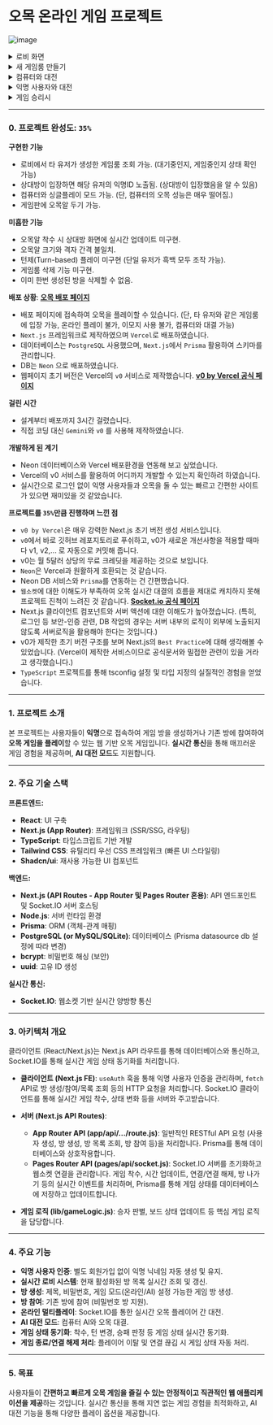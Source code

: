 # 오목 온라인 게임 프로젝트
![image](https://github.com/user-attachments/assets/40247e2c-db82-4f36-99cf-311b0f501f8f)
<details>
<summary>로비 화면</summary>

![image](https://github.com/user-attachments/assets/f41119b8-e172-4364-8e3d-b05410767d52)

</details>
<details>
<summary>새 게임룸 만들기</summary>
   
![image](https://github.com/user-attachments/assets/e52c8f8b-181a-43e8-b7e0-301a565c62ef)

</details>
<details>
<summary>컴퓨터와 대전</summary>
![image](https://github.com/user-attachments/assets/48ec5a7d-38d6-493f-beb2-a08f8b9a0993)
</details>
<details>
<summary>익명 사용자와 대전</summary>
![image](https://github.com/user-attachments/assets/519e3eb3-3495-4fd9-a46a-0b00942f91a9)
</details>
<details>
<summary>게임 승리시</summary>
![image](https://github.com/user-attachments/assets/d52489d2-94b4-4470-926a-6b4b4a0528bc)
</details>

---

### 0. 프로젝트 완성도: `35%`

**구현한 기능**
- 로비에서 타 유저가 생성한 게임룸 조회 가능. (대기중인지, 게임중인지 상태 확인 가능)
- 상대방이 입장하면 해당 유저의 익명ID 노출됨. (상대방이 입장했음을 알 수 있음)
- 컴퓨터와 싱글플레이 모드 가능. (단, 컴퓨터의 오목 성능은 매우 떨어짐.)
- 게임판에 오목알 두기 가능.

**미흡한 기능**
- 오목알 착수 시 상대방 화면에 실시간 업데이트 미구현.
- 오목알 크기와 격자 간격 불일치.
- 턴제(Turn-based) 플레이 미구현 (단일 유저가 흑백 모두 조작 가능).
- 게임룸 삭제 기능 미구현.
- 이미 한번 생성된 방을 삭제할 수 없음.

**배포 상황**: [**오목 배포 페이지**](https://v0-omok-game.vercel.app)
- 배포 페이지에 접속하여 오목을 플레이할 수 있습니다. (단, 타 유저와 같은 게임룸에 입장 가능, 온라인 플레이 불가, 이모지 사용 불가, 컴퓨터와 대결 가능)
- `Next.js` 프레임워크로 제작하였으며 `Vercel`로 배포하였습니다.
- 데이터베이스는 `PostgreSQL` 사용했으며, `Next.js`에서 `Prisma` 활용하여 스키마를 관리합니다.
- DB는 `Neon` 으로 배포하였습니다.
- 웹페이지 초기 버전은 Vercel의 `v0` 서비스로 제작했습니다. [**v0 by Vercel 공식 페이지**](https://v0.dev/)

**걸린 시간**
- 설계부터 배포까지 3시간 걸렸습니다.
- 직접 코딩 대신 `Gemini`와 `v0` 를 사용해 제작하였습니다.

**개발하게 된 계기**
- Neon 데이터베이스와 Vercel 배포환경을 연동해 보고 싶었습니다.
- Vercel의 v0 서비스를 활용하여 어디까지 개발할 수 있는지 확인하려 하였습니다.
- 실시간으로 로그인 없이 익명 사용자들과 오목을 둘 수 있는 빠르고 간편한 사이트가 있으면 재미있을 것 같았습니다.

**프로젝트를 `35%`만큼 진행하며 느낀 점**
- `v0 by Vercel`은 매우 강력한 Next.js 초기 버전 생성 서비스입니다.
- `v0`에서 바로 깃허브 레포지토리로 푸쉬하고, v0가 새로운 개선사항을 적용할 때마다 v1, v2,... 로 자동으로 커밋해 줍니다.
- v0는 월 5달러 상당의 무료 크레딧을 제공하는 것으로 보입니다.
- `Neon`은 Vercel과 원활하게 호환되는 것 같습니다.
- Neon DB 서비스와 `Prisma`를 연동하는 건 간편했습니다.
- `웹소켓`에 대한 이해도가 부족하여 오목 실시간 대결의 흐름을 제대로 캐치하지 못해 프로젝트 진척이 느려진 것 같습니다. [**Socket.io 공식 페이지**](https://socket.io/)
- Next.js 클라이언트 컴포넌트와 서버 액션에 대한 이해도가 높아졌습니다. (특히, 로그인 등 보안-인증 관련, DB 작업의 경우는 서버 내부의 로직이 외부에 노출되지 않도록 서버로직을 활용해야 한다는 것입니다.)
- v0가 제작한 초기 버전 구조를 보며 Next.js의 `Best Practice`에 대해 생각해볼 수 있었습니다. (Vercel이 제작한 서비스이므로 공식문서와 밀접한 관련이 있을 거라고 생각했습니다.)
- `TypeScript` 프로젝트를 통해 tsconfig 설정 및 타입 지정의 실질적인 경험을 얻었습니다.

---

### 1. 프로젝트 소개

본 프로젝트는 사용자들이 **익명**으로 접속하여 게임 방을 생성하거나 기존 방에 참여하여 **오목 게임을 플레이**할 수 있는 웹 기반 오목 게임입니다. **실시간 통신**을 통해 매끄러운 게임 경험을 제공하며, **AI 대전 모드**도 지원합니다.

---

### 2. 주요 기술 스택

**프론트엔드:**
* **React**: UI 구축
* **Next.js (App Router)**: 프레임워크 (SSR/SSG, 라우팅)
* **TypeScript**: 타입스크립트 기반 개발
* **Tailwind CSS**: 유틸리티 우선 CSS 프레임워크 (빠른 UI 스타일링)
* **Shadcn/ui**: 재사용 가능한 UI 컴포넌트

**백엔드:**
* **Next.js (API Routes - App Router 및 Pages Router 혼용)**: API 엔드포인트 및 Socket.IO 서버 호스팅
* **Node.js**: 서버 런타임 환경
* **Prisma**: ORM (객체-관계 매핑)
* **PostgreSQL (or MySQL/SQLite)**: 데이터베이스 (Prisma datasource db 설정에 따라 변경)
* **bcrypt**: 비밀번호 해싱 (보안)
* **uuid**: 고유 ID 생성

**실시간 통신:**
* **Socket.IO**: 웹소켓 기반 실시간 양방향 통신

---

### 3. 아키텍처 개요

클라이언트 (React/Next.js)는 Next.js API 라우트를 통해 데이터베이스와 통신하고, Socket.IO를 통해 실시간 게임 상태 동기화를 처리합니다.

* **클라이언트 (Next.js FE)**: `useAuth` 훅을 통해 익명 사용자 인증을 관리하며, `fetch` API로 방 생성/참여/목록 조회 등의 HTTP 요청을 처리합니다. Socket.IO 클라이언트를 통해 실시간 게임 착수, 상태 변화 등을 서버와 주고받습니다.

* **서버 (Next.js API Routes)**:
    * **App Router API (app/api/.../route.js)**: 일반적인 RESTful API 요청 (사용자 생성, 방 생성, 방 목록 조회, 방 참여 등)을 처리합니다. Prisma를 통해 데이터베이스와 상호작용합니다.
    * **Pages Router API (pages/api/socket.js)**: Socket.IO 서버를 초기화하고 웹소켓 연결을 관리합니다. 게임 착수, 시간 업데이트, 연결/연결 해제, 방 나가기 등의 실시간 이벤트를 처리하며, Prisma를 통해 게임 상태를 데이터베이스에 저장하고 업데이트합니다.

* **게임 로직 (lib/gameLogic.js)**: 승자 판별, 보드 상태 업데이트 등 핵심 게임 로직을 담당합니다.

---

### 4. 주요 기능

* **익명 사용자 인증**: 별도 회원가입 없이 익명 닉네임 자동 생성 및 유지.
* **실시간 로비 시스템**: 현재 활성화된 방 목록 실시간 조회 및 갱신.
* **방 생성**: 제목, 비밀번호, 게임 모드(온라인/AI) 설정 가능한 게임 방 생성.
* **방 참여**: 기존 방에 참여 (비밀번호 방 지원).
* **온라인 멀티플레이**: Socket.IO를 통한 실시간 오목 플레이어 간 대전.
* **AI 대전 모드**: 컴퓨터 AI와 오목 대결.
* **게임 상태 동기화**: 착수, 턴 변경, 승패 판정 등 게임 상태 실시간 동기화.
* **게임 종료/연결 해제 처리**: 플레이어 이탈 및 연결 끊김 시 게임 상태 자동 처리.

---

### 5. 목표

사용자들이 **간편하고 빠르게 오목 게임을 즐길 수 있는 안정적이고 직관적인 웹 애플리케이션을 제공**하는 것입니다. 실시간 통신을 통해 지연 없는 게임 경험을 최적화하고, AI 대전 기능을 통해 다양한 플레이 옵션을 제공합니다.

